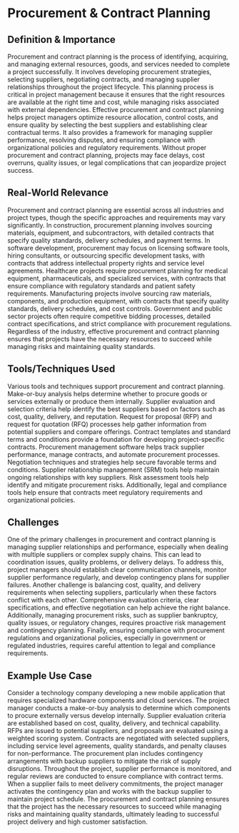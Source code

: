 # Procurement & Contract Planning

## Definition & Importance

Procurement and contract planning is the process of identifying, acquiring, and managing external resources, goods, and services needed to complete a project successfully. It involves developing procurement strategies, selecting suppliers, negotiating contracts, and managing supplier relationships throughout the project lifecycle. This planning process is critical in project management because it ensures that the right resources are available at the right time and cost, while managing risks associated with external dependencies. Effective procurement and contract planning helps project managers optimize resource allocation, control costs, and ensure quality by selecting the best suppliers and establishing clear contractual terms. It also provides a framework for managing supplier performance, resolving disputes, and ensuring compliance with organizational policies and regulatory requirements. Without proper procurement and contract planning, projects may face delays, cost overruns, quality issues, or legal complications that can jeopardize project success.

## Real-World Relevance

Procurement and contract planning are essential across all industries and project types, though the specific approaches and requirements may vary significantly. In construction, procurement planning involves sourcing materials, equipment, and subcontractors, with detailed contracts that specify quality standards, delivery schedules, and payment terms. In software development, procurement may focus on licensing software tools, hiring consultants, or outsourcing specific development tasks, with contracts that address intellectual property rights and service level agreements. Healthcare projects require procurement planning for medical equipment, pharmaceuticals, and specialized services, with contracts that ensure compliance with regulatory standards and patient safety requirements. Manufacturing projects involve sourcing raw materials, components, and production equipment, with contracts that specify quality standards, delivery schedules, and cost controls. Government and public sector projects often require competitive bidding processes, detailed contract specifications, and strict compliance with procurement regulations. Regardless of the industry, effective procurement and contract planning ensures that projects have the necessary resources to succeed while managing risks and maintaining quality standards.

## Tools/Techniques Used

Various tools and techniques support procurement and contract planning. Make-or-buy analysis helps determine whether to procure goods or services externally or produce them internally. Supplier evaluation and selection criteria help identify the best suppliers based on factors such as cost, quality, delivery, and reputation. Request for proposal (RFP) and request for quotation (RFQ) processes help gather information from potential suppliers and compare offerings. Contract templates and standard terms and conditions provide a foundation for developing project-specific contracts. Procurement management software helps track supplier performance, manage contracts, and automate procurement processes. Negotiation techniques and strategies help secure favorable terms and conditions. Supplier relationship management (SRM) tools help maintain ongoing relationships with key suppliers. Risk assessment tools help identify and mitigate procurement risks. Additionally, legal and compliance tools help ensure that contracts meet regulatory requirements and organizational policies.

## Challenges

One of the primary challenges in procurement and contract planning is managing supplier relationships and performance, especially when dealing with multiple suppliers or complex supply chains. This can lead to coordination issues, quality problems, or delivery delays. To address this, project managers should establish clear communication channels, monitor supplier performance regularly, and develop contingency plans for supplier failures. Another challenge is balancing cost, quality, and delivery requirements when selecting suppliers, particularly when these factors conflict with each other. Comprehensive evaluation criteria, clear specifications, and effective negotiation can help achieve the right balance. Additionally, managing procurement risks, such as supplier bankruptcy, quality issues, or regulatory changes, requires proactive risk management and contingency planning. Finally, ensuring compliance with procurement regulations and organizational policies, especially in government or regulated industries, requires careful attention to legal and compliance requirements.

## Example Use Case

Consider a technology company developing a new mobile application that requires specialized hardware components and cloud services. The project manager conducts a make-or-buy analysis to determine which components to procure externally versus develop internally. Supplier evaluation criteria are established based on cost, quality, delivery, and technical capability. RFPs are issued to potential suppliers, and proposals are evaluated using a weighted scoring system. Contracts are negotiated with selected suppliers, including service level agreements, quality standards, and penalty clauses for non-performance. The procurement plan includes contingency arrangements with backup suppliers to mitigate the risk of supply disruptions. Throughout the project, supplier performance is monitored, and regular reviews are conducted to ensure compliance with contract terms. When a supplier fails to meet delivery commitments, the project manager activates the contingency plan and works with the backup supplier to maintain project schedule. The procurement and contract planning ensures that the project has the necessary resources to succeed while managing risks and maintaining quality standards, ultimately leading to successful project delivery and high customer satisfaction. 